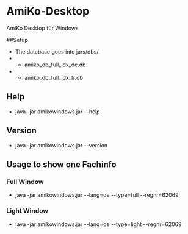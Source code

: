 AmiKo-Desktop
=============

AmiKo Desktop für Windows

##Setup
* The database goes into jars/dbs/
* * amiko_db_full_idx_de.db
* * amiko_db_full_idx_fr.db

## Help
* java -jar amikowindows.jar --help

## Version
* java -jar amikowindows.jar --version

## Usage to show one Fachinfo
### Full Window
* java -jar amikowindows.jar --lang=de --type=full --regnr=62069

### Light Window
* java -jar amikowindows.jar --lang=de --type=light --regnr=62069
